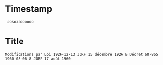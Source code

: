 # Timestamp
```
-295833600000
```

# Title
```
Modifications par Loi 1926-12-13 JORF 15 décembre 1926 & Décret 60-865 1960-08-06 8 JORF 17 août 1960
```